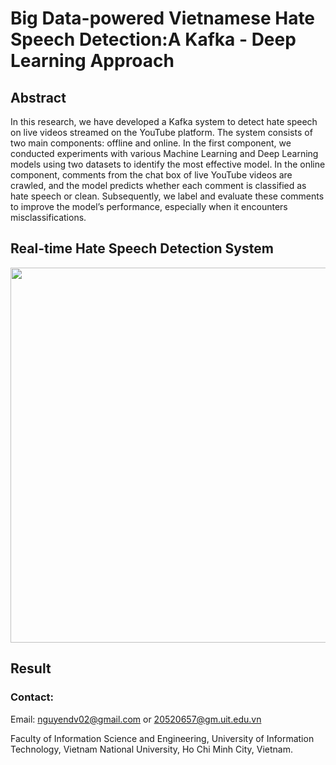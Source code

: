 # Big Data-powered Vietnamese Hate Speech Detection:A Kafka - Deep Learning Approach

## Abstract

In this research, we have developed a Kafka system to detect hate speech on live videos streamed on the YouTube platform. The system consists of two main components: offline and online. In the first component, we conducted experiments
with various Machine Learning and Deep Learning models using two datasets to identify the most effective model. In the online component, comments from the chat box of live YouTube videos are crawled, and the model predicts whether
each comment is classified as hate speech or clean. Subsequently, we label and evaluate these comments to improve the model’s performance, especially when it encounters misclassifications.

## Real-time Hate Speech Detection System

<p align="center">
  <image src="https://github.com/nguyendv02/Big-Data-powered-Vietnamese-Hate-Speech-Detection-A-Kafka---Deep-Learning-Approach/assets/137906492/8d51a765-c772-4db0-94b2-757298b6aa66" width="600">
</p>

## Result

### Contact:
Email: nguyendv02@gmail.com or 20520657@gm.uit.edu.vn

Faculty of Information Science and Engineering, University of Information Technology, Vietnam National University, Ho Chi Minh City, Vietnam.

